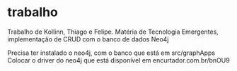 # trabalho
 Trabalho de Kollinn, Thiago e Felipe. Matéria de Tecnologia Emergentes, implementação de CRUD com o banco de dados Neo4j

Precisa ter instalado o neo4j, com o banco que está em src/graphApps 
Colocar o driver do neo4j que está disponível em encurtador.com.br/bnOU9 
